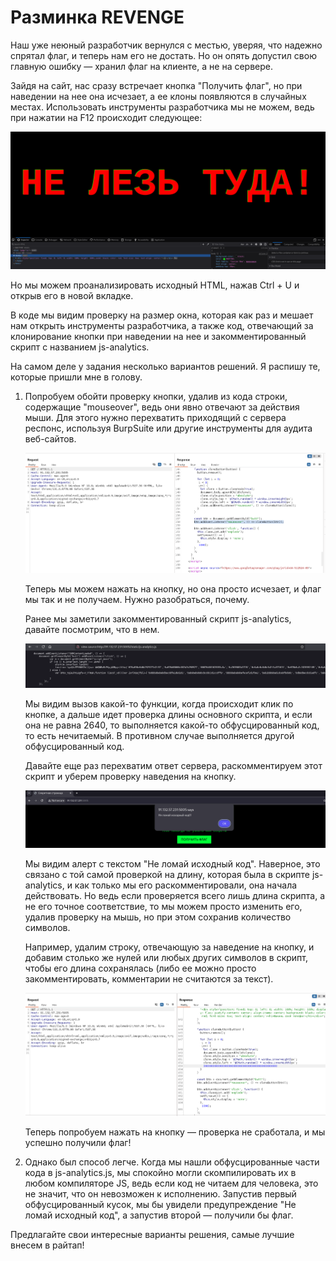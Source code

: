 # Разминка REVENGE

Наш уже неюный разработчик вернулся с местью, уверяя, что надежно спрятал флаг, и теперь нам его не достать. Но он опять допустил свою главную ошибку — хранил флаг на клиенте, а не на сервере.

Зайдя на сайт, нас сразу встречает кнопка "Получить флаг", но при наведении на нее она исчезает, а ее клоны появляются в случайных местах. Использовать инструменты разработчика мы не можем, ведь при нажатии на F12 происходит следующее:

![Предупреждение](writeup/warning.png)

Но мы можем проанализировать исходный HTML, нажав Ctrl + U и открыв его в новой вкладке.

В коде мы видим проверку на размер окна, которая как раз и мешает нам открыть инструменты разработчика, а также код, отвечающий за клонирование кнопки при наведении на нее и закомментированный скрипт с названием js-analytics.

На самом деле у задания несколько вариантов решений. Я распишу те, которые пришли мне в голову.

1) Попробуем обойти проверку кнопки, удалив из кода строки, содержащие "mouseover", ведь они явно отвечают за действия мыши. Для этого нужно перехватить приходящий с сервера респонс, используя BurpSuite или другие инструменты для аудита веб-сайтов.

    ![Обход проверки](writeup/bypass.png)

    Теперь мы можем нажать на кнопку, но она просто исчезает, и флаг мы так и не получаем. Нужно разобраться, почему.

    Ранее мы заметили закомментированный скрипт js-analytics, давайте посмотрим, что в нем.

    ![Скрипт](writeup/script.png)

    Мы видим вызов какой-то функции, когда происходит клик по кнопке, а дальше идет проверка длины основного скрипта, и если она не равна 2640, то выполняется какой-то обфусцированный код, то есть нечитаемый. В противном случае выполняется другой обфусцированный код.

    Давайте еще раз перехватим ответ сервера, раскомментируем этот скрипт и уберем проверку наведения на кнопку.

    ![Предупреждение 2](writeup/warning2.png)

    Мы видим алерт с текстом "Не ломай исходный код". Наверное, это связано с той самой проверкой на длину, которая была в скрипте js-analytics, и как только мы его раскомментировали, она начала действовать. Но ведь если проверяется всего лишь длина скрипта, а не его точное соответствие, то мы можем просто изменить его, удалив проверку на мышь, но при этом сохранив количество символов.

    Например, удалим строку, отвечающую за наведение на кнопку, и добавим столько же нулей или любых других символов в скрипт, чтобы его длина сохранялась (либо ее можно просто закомментировать, комментарии не считаются за текст).

    ![Обход проверки 2](writeup/bypass2.png)

    Теперь попробуем нажать на кнопку — проверка не сработала, и мы успешно получили флаг!

2) Однако был способ легче. Когда мы нашли обфусцированные части кода в js-analytics.js, мы спокойно могли скомпилировать их в любом компиляторе JS, ведь если код не читаем для человека, это не значит, что он невозможен к исполнению. Запустив первый обфусцированный кусок, мы бы увидели предупреждение "Не ломай исходный код", а запустив второй — получили бы флаг.

Предлагайте свои интересные варианты решения, самые лучшие внесем в райтап!
